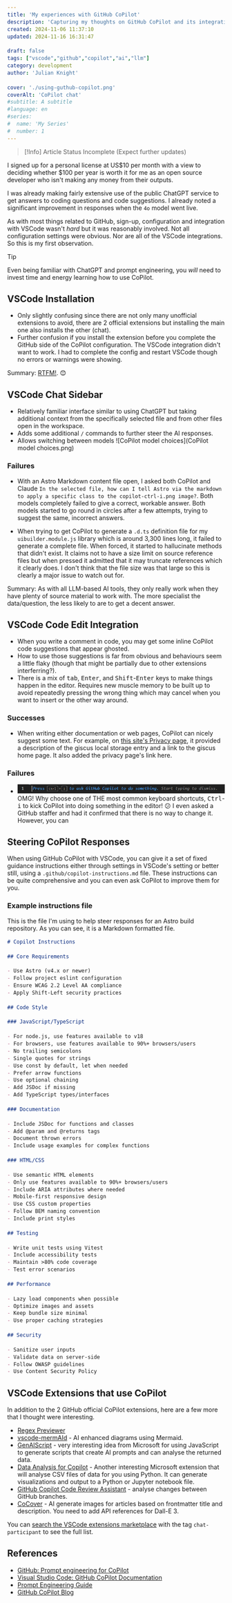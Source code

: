 ```yaml
---
title: 'My experiences with GitHub CoPilot'
description: 'Capturing my thoughts on GitHub CoPilot and its integration with VSCode, assessing its value for an unfunded open source developer.'
created: 2024-11-06 11:37:10
updated: 2024-11-16 16:31:47

draft: false
tags: ["vscode","github","copilot","ai","llm"]
category: development
author: 'Julian Knight'

cover: './using-guthub-copilot.png'
coverAlt: 'CoPilot chat'
#subtitle: A subtitle
#language: en
#series:
#  name: 'My Series'
#  number: 1
---
```


> [!Info] Article Status
> Incomplete (Expect further updates)

I signed up for a personal license at US$10 per month with a view to deciding whether $100 per year is worth it for me as an open source developer who isn't making any money from their outputs.

I was already making fairly extensive use of the public ChatGPT service to get answers to coding questions and code suggestions. I already noted a significant improvement in responses when the `4o` model went live.

As with most things related to GitHub, sign-up, configuration and integration with VSCode wasn't _hard_ but it was reasonably involved. Not all configuration settings were obvious. Nor are all of the VSCode integrations. So this is my first observation. 

> [!Tip]
> Even being familiar with ChatGPT and prompt engineering, you _will_ need to invest time and energy learning how to use CoPilot.

## VSCode Installation

* Only slightly confusing since there are not only many unofficial extensions to avoid, there are 2 official extensions but installing the main one also installs the other (chat).
* Further confusion if you install the extension before you complete the GitHub side of the CoPilot configuration. The VSCode integration didn't want to work. I had to complete the config and restart VSCode though no errors or warnings were showing.

Summary: [RTFM!](https://code.visualstudio.com/docs/copilot/overview). 😊

## VSCode Chat Sidebar

* Relatively familiar interface similar to using ChatGPT but taking additional context from the specifically selected file and from other files open in the workspace.
* Adds some additional `/` commands to further steer the AI responses.
* Allows switching between models ![CoPilot model choices](CoPilot model choices.png)

### Failures

* With an Astro Markdown content file open, I asked both CoPilot and Claude `In the selected file, how can I tell Astro via the markdown to apply a specific class to the copilot-ctrl-i.png image?`. Both models completely failed to give a correct, workable answer. Both models started to go round in circles after a few attempts, trying to suggest the same, incorrect answers.

* When trying to get CoPilot to generate a `.d.ts` definition file for my `uibuilder.module.js` library which is around 3,300 lines long, it failed to generate a complete file. When forced, it started to hallucinate methods that didn't exist. It claims not to have a size limit on source reference files but when pressed it admitted that it may truncate references which it clearly does. I don't think that the file size was that large so this is clearly a major issue to watch out for.

Summary: As with all LLM-based AI tools, they only really work when they have plenty of source material to work with. The more specialist the data/question, the less likely to are to get a decent answer.

## VSCode Code Edit Integration

* When you write a comment in code, you may get some inline CoPilot code suggestions that appear ghosted.
* How to use those suggestions is far from obvious and behaviours seem a little flaky (though that might be partially due to other extensions interferring?).
* There is a mix of <kbd>tab</kbd>, <kbd>Enter</kbd>, and <kbd>Shift</kbd>-<kbd>Enter</kbd> keys to make things happen in the editor. Requires new muscle memory to be built up to avoid repeatedly pressing the wrong thing which may cancel when you want to insert or the other way around.

### Successes

* When writing either documentation or web pages, CoPilot can nicely suggest some text. For example, on [this site's Privacy page](/privacy), it provided a description of the giscus local storage entry and a link to the giscus home page. It also added the privacy page's link here.

### Failures

* <span class="imgright">![copilot vscode editor prompt](./copilot-ctrl-i.png)</span>OMG! Why choose one of THE most common keyboard shortcuts, <kbd>Ctrl</kbd>-<kbd>i</kbd> to kick CoPilot into doing something in the editor! 😕 I even asked a GitHub staffer and had it confirmed that there is no way to change it. However, you can 

## Steering CoPilot Responses

When using GitHub CoPilot with VSCode, you can give it a set of fixed guidance instructions either through settings in VSCode's setting or better still, using a `.github/copilot-instructions.md` file. These instructions can be quite comprehensive and you can even ask CoPilot to improve them for you.

### Example instructions file

This is the file I'm using to help steer responses for an Astro build repository. As you can see, it is a Markdown formatted file.

```markdown
# Copilot Instructions

## Core Requirements

- Use Astro (v4.x or newer)
- Follow project eslint configuration
- Ensure WCAG 2.2 Level AA compliance
- Apply Shift-Left security practices

## Code Style

### JavaScript/TypeScript

- For node.js, use features available to v18
- For browsers, use features available to 90%+ browsers/users
- No trailing semicolons
- Single quotes for strings
- Use const by default, let when needed
- Prefer arrow functions
- Use optional chaining
- Add JSDoc if missing
- Add TypeScript types/interfaces

### Documentation

- Include JSDoc for functions and classes
- Add @param and @returns tags
- Document thrown errors
- Include usage examples for complex functions

### HTML/CSS

- Use semantic HTML elements
- Only use features available to 90%+ browsers/users
- Include ARIA attributes where needed
- Mobile-first responsive design
- Use CSS custom properties
- Follow BEM naming convention
- Include print styles

## Testing

- Write unit tests using Vitest
- Include accessibility tests
- Maintain >80% code coverage
- Test error scenarios

## Performance

- Lazy load components when possible
- Optimize images and assets
- Keep bundle size minimal
- Use proper caching strategies

## Security

- Sanitize user inputs
- Validate data on server-side
- Follow OWASP guidelines
- Use Content Security Policy
```

## VSCode Extensions that use CoPilot

In addition to the 2 GitHub official CoPilot extensions, here are a few more that I thought were interesting.

* [Regex Previewer](https://marketplace.visualstudio.com/items?itemName=chrmarti.regex)
* [vscode-mermAId](https://marketplace.visualstudio.com/items?itemName=ms-vscode.copilot-mermaid-diagram) - AI enhanced diagrams using Mermaid.
* [GenAIScript](https://marketplace.visualstudio.com/items?itemName=genaiscript.genaiscript-vscode) - very interesting idea from Microsoft for using JavaScript to generate scripts that create AI prompts and can analyse the returned data.
* [Data Analysis for Copilot](https://marketplace.visualstudio.com/items?itemName=ms-vscode.vscode-copilot-data-analysis) - Another interesting Microsoft extension that will analyse CSV files of data for you using Python. It can generate visualizations and output to a Python or Jupyter notebook file.
* [GitHub Copilot Code Review Assistant](https://marketplace.visualstudio.com/items?itemName=Codereviewforgithubcopilot.github-copilot-code-review) - analyse changes between GitHub branches.
* [CoCover](https://marketplace.visualstudio.com/items?itemName=MayaShavinStudio.cocover) - AI generate images for articles based on frontmatter title and description. You need to add API references for Dall-E 3.

You can [search the VSCode extensions marketplace](https://marketplace.visualstudio.com/search?term=tag%3Achat-participant&target=VSCode&category=All%20categories&sortBy=Relevance) with the tag `chat-participant` to see the full list.

## References

* [GitHub: Prompt engineering for CoPilot](https://docs.github.com/en/copilot/using-github-copilot/prompt-engineering-for-github-copilot)
* [Visual Studio Code: GitHub CoPilot Documentation](https://code.visualstudio.com/docs/copilot/overview)
* [Prompt Engineering Guide](https://www.promptingguide.ai)
* [GitHub CoPilot Blog](https://github.blog/changelog/label/copilot/)
